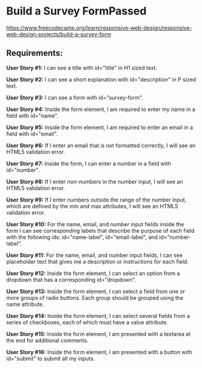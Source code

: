 # Build a Survey FormPassed

https://www.freecodecamp.org/learn/responsive-web-design/responsive-web-design-projects/build-a-survey-form

## Requirements:

**User Story #1:** I can see a title with id="title" in H1 sized text.

**User Story #2:** I can see a short explanation with id="description" in P sized text.

**User Story #3:** I can see a form with id="survey-form".

**User Story #4:** Inside the form element, I am required to enter my name in a field with id="name".

**User Story #5:** Inside the form element, I am required to enter an email in a field with id="email".

**User Story #6:** If I enter an email that is not formatted correctly, I will see an HTML5 validation error.

**User Story #7:** Inside the form, I can enter a number in a field with id="number".

**User Story #8:** If I enter non-numbers in the number input, I will see an HTML5 validation error.

**User Story #9:** If I enter numbers outside the range of the number input, which are defined by the min and max attributes, I will see an HTML5 validation error.

**User Story #10:** For the name, email, and number input fields inside the form I can see corresponding labels that describe the purpose of each field with the following ids: id="name-label", id="email-label", and id="number-label".

**User Story #11:** For the name, email, and number input fields, I can see placeholder text that gives me a description or instructions for each field.

**User Story #12:** Inside the form element, I can select an option from a dropdown that has a corresponding id="dropdown".

**User Story #13:** Inside the form element, I can select a field from one or more groups of radio buttons. Each group should be grouped using the name attribute.

**User Story #14:** Inside the form element, I can select several fields from a series of checkboxes, each of which must have a value attribute.

**User Story #15:** Inside the form element, I am presented with a textarea at the end for additional comments.

**User Story #16:** Inside the form element, I am presented with a button with id="submit" to submit all my inputs.